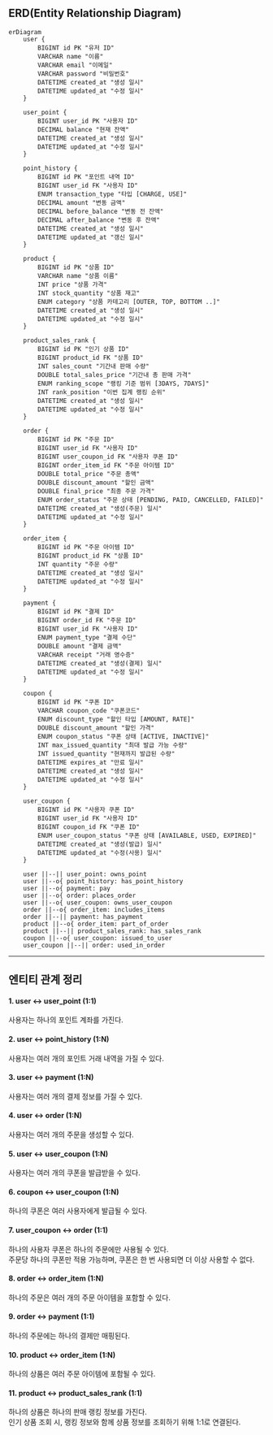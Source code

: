 ## ERD(Entity Relationship Diagram)

```mermaid
erDiagram
    user {
        BIGINT id PK "유저 ID"
        VARCHAR name "이름"
        VARCHAR email "이메일"
        VARCHAR password "비밀번호"
        DATETIME created_at "생성 일시"
        DATETIME updated_at "수정 일시"
    }

    user_point {
        BIGINT user_id PK "사용자 ID"
        DECIMAL balance "현재 잔액"
        DATETIME created_at "생성 일시"
        DATETIME updated_at "수정 일시"
    }

    point_history {
        BIGINT id PK "포인트 내역 ID"
        BIGINT user_id FK "사용자 ID"
        ENUM transaction_type "타입 [CHARGE, USE]"
        DECIMAL amount "변동 금액"
        DECIMAL before_balance "변동 전 잔액"
        DECIMAL after_balance "변동 후 잔액"
        DATETIME created_at "생성 일시"
        DATETIME updated_at "갱신 일시"
    }

    product {
        BIGINT id PK "상품 ID"
        VARCHAR name "상품 이름"
        INT price "상품 가격"
        INT stock_quantity "상품 재고"
        ENUM category "상품 카테고리 [OUTER, TOP, BOTTOM ..]"
        DATETIME created_at "생성 일시"
        DATETIME updated_at "수정 일시"
    }

    product_sales_rank {
        BIGINT id PK "인기 상품 ID"
        BIGINT product_id FK "상품 ID"
        INT sales_count "기간내 판매 수량"
        DOUBLE total_sales_price "기간내 총 판매 가격"
        ENUM ranking_scope "랭킹 기준 범위 [3DAYS, 7DAYS]"
        INT rank_position "이번 집계 랭킹 순위"
        DATETIME created_at "생성 일시"
        DATETIME updated_at "수정 일시"
    }

    order {
        BIGINT id PK "주문 ID"
        BIGINT user_id FK "사용자 ID"
        BIGINT user_coupon_id FK "사용자 쿠폰 ID"
        BIGINT order_item_id FK "주문 아이템 ID"
        DOUBLE total_price "주문 총액"
        DOUBLE discount_amount "할인 금액"
        DOUBLE final_price "최종 주문 가격"
        ENUM order_status "주문 상태 [PENDING, PAID, CANCELLED, FAILED]"
        DATETIME created_at "생성(주문) 일시"
        DATETIME updated_at "수정 일시"
    }

    order_item {
        BIGINT id PK "주문 아이템 ID"
        BIGINT product_id FK "상품 ID"
        INT quantity "주문 수량"
        DATETIME created_at "생성 일시"
        DATETIME updated_at "수정 일시"
    }

    payment {
        BIGINT id PK "결제 ID"
        BIGINT order_id FK "주문 ID"
        BIGINT user_id FK "사용자 ID"
        ENUM payment_type "결제 수단"
        DOUBLE amount "결제 금액"
        VARCHAR receipt "거래 영수증"
        DATETIME created_at "생성(결제) 일시"
        DATETIME updated_at "수정 일시"
    }

    coupon {
        BIGINT id PK "쿠폰 ID"
        VARCHAR coupon_code "쿠폰코드"
        ENUM discount_type "할인 타입 [AMOUNT, RATE]"
        DOUBLE discount_amount "할인 가격"
        ENUM coupon_status "쿠폰 상태 [ACTIVE, INACTIVE]"
        INT max_issued_quantity "최대 발급 가능 수량"
        INT issued_quantity "현재까지 발급된 수량"
        DATETIME expires_at "만료 일시"
        DATETIME created_at "생성 일시"
        DATETIME updated_at "수정 일시"
    }

    user_coupon {
        BIGINT id PK "사용자 쿠폰 ID"
        BIGINT user_id FK "사용자 ID"
        BIGINT coupon_id FK "쿠폰 ID"
        ENUM user_coupon_status "쿠폰 상태 [AVAILABLE, USED, EXPIRED]"
        DATETIME created_at "생성(발급) 일시"
        DATETIME updated_at "수정(사용) 일시"
    }

    user ||--|| user_point: owns_point
    user ||--o{ point_history: has_point_history
    user ||--o{ payment: pay
    user ||--o{ order: places_order
    user ||--o{ user_coupon: owns_user_coupon
    order ||--o{ order_item: includes_items
    order ||--|| payment: has_payment
    product ||--o{ order_item: part_of_order
    product ||--|| product_sales_rank: has_sales_rank
    coupon ||--o{ user_coupon: issued_to_user
    user_coupon ||--|| order: used_in_order

```



---

## 엔티티 관계 정리

#### 1. user <-> user_point (1:1)
사용자는 하나의 포인트 계좌를 가진다.

#### 2. user <-> point_history (1:N)
사용자는 여러 개의 포인트 거래 내역을 가질 수 있다.

#### 3. user <-> payment (1:N)
사용자는 여러 개의 결제 정보를 가질 수 있다.

#### 4. user <-> order (1:N)
사용자는 여러 개의 주문을 생성할 수 있다.

#### 5. user <-> user_coupon (1:N)
사용자는 여러 개의 쿠폰을 발급받을 수 있다.

#### 6. coupon <-> user_coupon (1:N)
하나의 쿠폰은 여러 사용자에게 발급될 수 있다.

#### 7. user_coupon <-> order (1:1)
하나의 사용자 쿠폰은 하나의 주문에만 사용될 수 있다.  
주문당 하나의 쿠폰만 적용 가능하며, 쿠폰은 한 번 사용되면 더 이상 사용할 수 없다.

#### 8. order <-> order_item (1:N)
하나의 주문은 여러 개의 주문 아이템을 포함할 수 있다.

#### 9. order <-> payment (1:1)
하나의 주문에는 하나의 결제만 매핑된다.

#### 10. product <-> order_item (1:N)
하나의 상품은 여러 주문 아이템에 포함될 수 있다.

#### 11. product <-> product_sales_rank (1:1)
하나의 상품은 하나의 판매 랭킹 정보를 가진다.  
인기 상품 조회 시, 랭킹 정보와 함께 상품 정보를 조회하기 위해 1:1로 연결된다.
